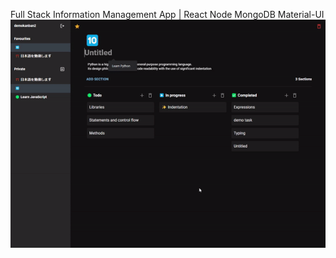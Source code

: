 Full Stack Information Management App | React Node MongoDB Material-UI
![demo](https://github.com/tanyajin/full-stack-kanban-app/blob/Tanya/demo.gif)
